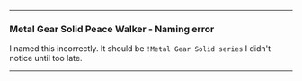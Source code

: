 ***

### Metal Gear Solid Peace Walker - Naming error

I named this incorrectly. It should be `!Metal Gear Solid series` I didn't notice until too late.

***
